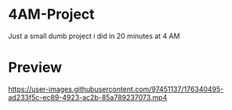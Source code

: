# 4AM-Project
Just a small dumb project i did in 20 minutes at 4 AM

# Preview

https://user-images.githubusercontent.com/97451137/176340495-ad233f5c-ec89-4923-ac2b-85a789237073.mp4
